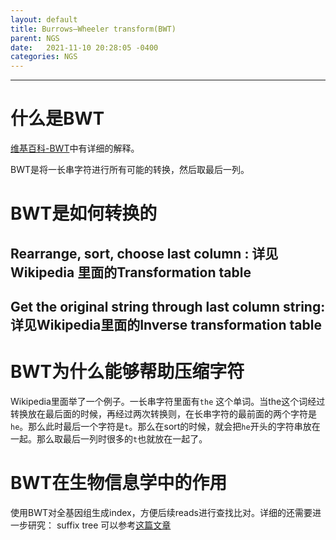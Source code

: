 ```yaml
---
layout: default
title: Burrows–Wheeler transform(BWT)
parent: NGS
date:   2021-11-10 20:28:05 -0400
categories: NGS
---
```



---

# 什么是BWT

[维基百科-BWT](https://en.wikipedia.org/wiki/Burrows%E2%80%93Wheeler_transform#:~:text=The%20Burrows%E2%80%93Wheeler%20transform%20is,Center%20in%20Palo%20Alto%2C%20California.)中有详细的解释。

BWT是将一长串字符进行所有可能的转换，然后取最后一列。

# BWT是如何转换的

## Rearrange, sort, choose last column : 详见Wikipedia 里面的Transformation table

## Get the original string through last column string: 详见Wikipedia里面的Inverse transformation table

# BWT为什么能够帮助压缩字符

Wikipedia里面举了一个例子。一长串字符里面有`the` 这个单词。当the这个词经过转换放在最后面的时候，再经过两次转换则，在长串字符的最前面的两个字符是`he`。那么此时最后一个字符是`t`。那么在sort的时候，就会把`he`开头的字符串放在一起。那么取最后一列时很多的`t`也就放在一起了。

# BWT在生物信息学中的作用

使用BWT对全基因组生成index，方便后续reads进行查找比对。详细的还需要进一步研究： suffix tree
可以参考[这篇文章](http://www.bioinfo.online/html_article_20222618975.html)


